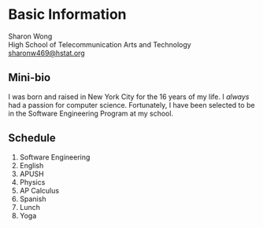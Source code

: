 # Basic Information  
Sharon Wong  
High School of Telecommunication Arts and Technology  
sharonw469@hstat.org  
## Mini-bio  
I was born and raised in New York City for the 16 years of my life. I _always_ had a passion for computer science. Fortunately, I have been selected to be in the Software Engineering Program at my school.
## Schedule  
1. Software Engineering
2. English
3. APUSH
4. Physics
5. AP Calculus
6. Spanish
7. Lunch
8. Yoga
